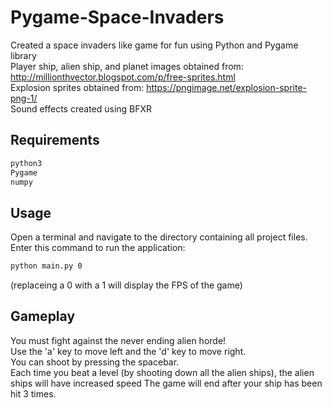# Pygame-Space-Invaders
Created a space invaders like game for fun using Python and Pygame library  
Player ship, alien ship, and planet images obtained from: http://millionthvector.blogspot.com/p/free-sprites.html  
Explosion sprites obtained from: https://pngimage.net/explosion-sprite-png-1/  
Sound effects created using BFXR  

## Requirements
```bash
python3
Pygame
numpy
```

## Usage
Open a terminal and navigate to the directory containing all project files.  
Enter this command to run the application:
```bash
python main.py 0
```
(replaceing a 0 with a 1 will display the FPS of the game)

## Gameplay
You must fight against the never ending alien horde!  
Use the 'a' key to move left and the 'd' key to move right.  
You can shoot by pressing the spacebar.  
Each time you beat a level (by shooting down all the alien ships), the alien ships will have increased speed
The game will end after your ship has been hit 3 times.
